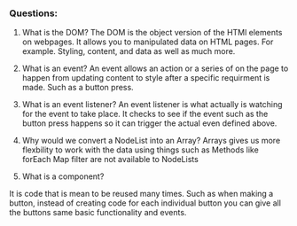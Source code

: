 ### Questions:
1. What is the DOM?
The DOM is the object version of the HTMl elements on webpages. It allows you to manipulated data on HTML pages. For example. Styling, content, and data as well as much more.

2. What is an event? An event allows an action or a series of on the page to happen from updating content to style after a specific requirment is made. Such as a button press.
3. What is an event listener? An event listener is what actually is watching for the event to take place. It checks to see if the event such as the button press happens so it can trigger the actual even defined above.
4. Why would we convert a NodeList into an Array? Arrays gives us more flexbility to work with the data using things such as Methods like forEach Map filter are not available to NodeLists
5. What is a component? 

It is code that is mean to be reused many times. Such as when making a button, instead of creating code for each individual button you can give all the buttons same basic functionality and events.
